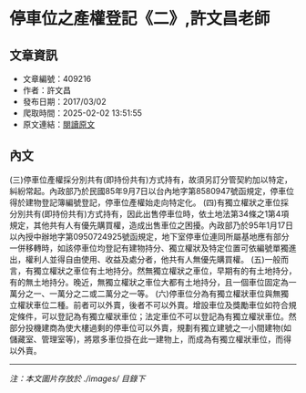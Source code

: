 # 停車位之產權登記《二》,許文昌老師

## 文章資訊
- 文章編號：409216
- 作者：許文昌
- 發布日期：2017/03/02
- 爬取時間：2025-02-02 13:51:55
- 原文連結：[閱讀原文](https://real-estate.get.com.tw/Columns/detail.aspx?no=409216)

## 內文
(三)停車位產權採分別共有(即持份共有)方式持有，故須另訂分管契約加以特定，糾紛常起。內政部乃於民國85年9月7日以台內地字第8580947號函規定，停車位得於建物登記簿編號登記，停車位產權始走向特定化。
(四)有獨立權狀之車位採分別共有(即持份共有)方式持有，因此出售停車位時，依土地法第34條之1第4項規定，其他共有人有優先購買權，造成出售車位之困擾。內政部乃於95年1月17日以內授中辦地字第0950724925號函規定，地下室停車位連同所屬基地應有部分一併移轉時，如該停車位均登記有建物持分、獨立權狀及特定位置可依編號單獨進出，權利人並得自由使用、收益及處分者，他共有人無優先購買權。
(五)一般而言，有獨立權狀之車位有土地持分。然無獨立權狀之車位，早期有的有土地持分，有的無土地持分。晚近，無獨立權狀之車位大都有土地持分，且一個車位固定為一萬分之一、一萬分之二或二萬分之一等。
(六)停車位分為有獨立權狀車位與無獨立權狀車位二種。前者可以外賣，後者不可以外賣。增設車位及獎勵車位如符合規定條件，可以登記為有獨立權狀車位；法定車位不可以登記為有獨立權狀車位。然部分投機建商為使大樓過剩的停車位可以外賣，規劃有獨立建號之一小間建物(如儲藏室、管理室等)，將眾多車位掛在此一建物上，而成為有獨立權狀車位，而得以外賣。

---
*注：本文圖片存放於 ./images/ 目錄下*
